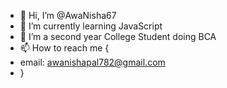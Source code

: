 - 👋 Hi, I’m @AwaNisha67
- 🌱 I’m currently learning JavaScript
- 💞️ I’m a second year College Student doing BCA
- 📫 How to reach me {
-    email: awanishapal782@gmail.com
- }


